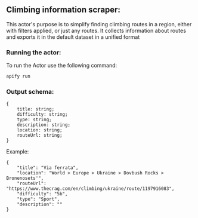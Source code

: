 ## Climbing information scraper:

This actor's purpose is to simplify finding climbing routes in a region, either with filters applied, or just any routes. It collects information about routes and exports it in the default dataset in a unified format

### Running the actor:

To run the Actor use the following command:

```bash
apify run
```

### Output schema:

```
{
    title: string;
    difficulty: string;
    type: string;
    description: string;
    location: string;
    routeUrl: string;
}
```

Example:

```
{
    "title": "Via ferrata",
    "location": "World > Europe > Ukraine > Dovbush Rocks > Bronenosets'",
    "routeUrl": "https://www.thecrag.com/en/climbing/ukraine/route/1197916083",
    "difficulty": "5b",
    "type": "Sport",
    "description": ""
}
```

